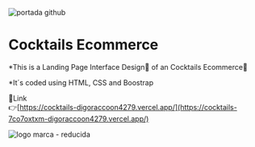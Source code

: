 ![portada github](https://github.com/DIGORACCOON4279/cocktails/assets/88150970/97b7c597-4009-4a4b-9717-6841ec62125e)

# Cocktails Ecommerce

*This is a Landing Page Interface Design🎫 of an Cocktails Ecommerce🛒

*It´s coded using HTML, CSS and Boostrap

🚀Link </br>
👉[https://cocktails-digoraccoon4279.vercel.app/](https://cocktails-7co7oxtxm-digoraccoon4279.vercel.app/)

![logo marca - reducida](https://github.com/DIGORACCOON4279/cocktails/assets/88150970/266feb1f-5d8e-4775-949c-144cd3142f3b)

